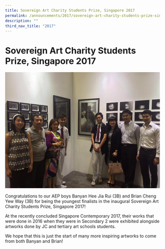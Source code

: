```yaml
---
title: Sovereign Art Charity Students Prize, Singapore 2017
permalink: /announcements/2017/sovereign-art-charity-students-prize-singapore-2017/
description: ""
third_nav_title: "2017"
---
```

# **Sovereign Art Charity Students Prize, Singapore 2017**

![](/images/16406850_1034880553282773_4142276848452621802_n.jpg)

Congratulations to our AEP boys Banyan Hee Jia Rui (3B) and Brian Cheng Yew Way (3B) for being the youngest finalists in the inaugural Sovereign Art Charity Students Prize, Singapore 2017!

At the recently concluded Singapore Contemporary 2017, their works that were done in 2016 when they were in Secondary 2 were exhibited alongside artworks done by JC and tertiary art schools students.

We hope that this is just the start of many more inspiring artworks to come from both Banyan and Brian!